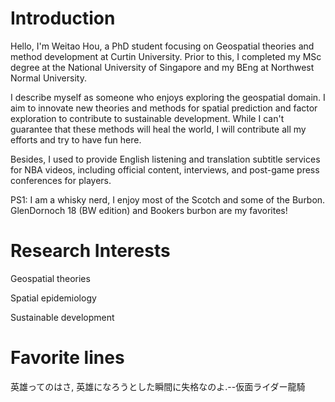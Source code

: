 # Introduction
Hello, I'm Weitao Hou, a PhD student focusing on Geospatial theories and method development at Curtin University. Prior to this, I completed my MSc degree at the National University of Singapore and my BEng at Northwest Normal University.

I describe myself as someone who enjoys exploring the geospatial domain. I aim to innovate new theories and methods for spatial prediction and factor exploration to contribute to sustainable development. While I can't guarantee that these methods will heal the world, I will contribute all my efforts and try to have fun here.

Besides, I used to provide English listening and translation subtitle services for NBA videos, including official content, interviews, and post-game press conferences for players.

PS1: I am a whisky nerd, I enjoy most of the Scotch and some of the Burbon. GlenDornoch 18 (BW edition) and Bookers burbon are my favorites!

# Research Interests
Geospatial theories

Spatial epidemiology

Sustainable development

# Favorite lines
英雄ってのはさ, 英雄になろうとした瞬間に失格なのよ.--仮面ライダー龍騎

<!--
**RossiHou/RossiHou** is a ✨ _special_ ✨ repository because its `README.md` (this file) appears on your GitHub profile.

Here are some ideas to get you started:

- 🔭 I’m currently working on ...
- 🌱 I’m currently learning ...
- 👯 I’m looking to collaborate on ...
- 🤔 I’m looking for help with ...
- 💬 Ask me about ...
- 📫 How to reach me: ...
- 😄 Pronouns: ...
- ⚡ Fun fact: ...
-->
